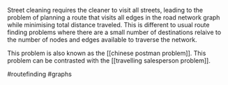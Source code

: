Street cleaning requires the cleaner to visit all streets, leading to the problem of planning a route that visits all edges in the road network graph while minimising total distance traveled. This is different to usual route finding problems where there are a small number of destinations relaive to the number of nodes and edges available to traverse the network. 

This problem is also known as the [[chinese postman problem]].
This problem can be contrasted with the [[travelling salesperson problem]].

#routefinding #graphs
